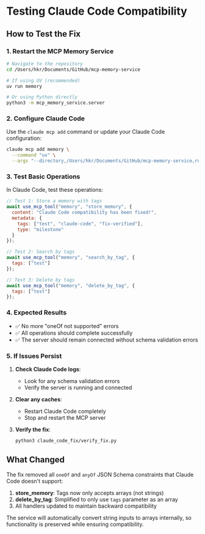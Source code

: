 # Testing Claude Code Compatibility

## How to Test the Fix

### 1. Restart the MCP Memory Service
```bash
# Navigate to the repository
cd /Users/hkr/Documents/GitHub/mcp-memory-service

# If using UV (recommended)
uv run memory

# Or using Python directly
python3 -m mcp_memory_service.server
```

### 2. Configure Claude Code
Use the `claude mcp add` command or update your Claude Code configuration:

```bash
claude mcp add memory \
  --command "uv" \
  --args "--directory,/Users/hkr/Documents/GitHub/mcp-memory-service,run,memory"
```

### 3. Test Basic Operations

In Claude Code, test these operations:

```javascript
// Test 1: Store a memory with tags
await use_mcp_tool("memory", "store_memory", {
  content: "Claude Code compatibility has been fixed!",
  metadata: {
    tags: ["test", "claude-code", "fix-verified"],
    type: "milestone"
  }
});

// Test 2: Search by tags
await use_mcp_tool("memory", "search_by_tag", {
  tags: ["test"]
});

// Test 3: Delete by tags
await use_mcp_tool("memory", "delete_by_tag", {
  tags: ["test"]
});
```

### 4. Expected Results

- ✅ No more "oneOf not supported" errors
- ✅ All operations should complete successfully
- ✅ The server should remain connected without schema validation errors

### 5. If Issues Persist

1. **Check Claude Code logs**:
   - Look for any schema validation errors
   - Verify the server is running and connected

2. **Clear any caches**:
   - Restart Claude Code completely
   - Stop and restart the MCP server

3. **Verify the fix**:
   ```bash
   python3 claude_code_fix/verify_fix.py
   ```

## What Changed

The fix removed all `oneOf` and `anyOf` JSON Schema constraints that Claude Code doesn't support:

1. **store_memory**: Tags now only accepts arrays (not strings)
2. **delete_by_tag**: Simplified to only use `tags` parameter as an array
3. All handlers updated to maintain backward compatibility

The service will automatically convert string inputs to arrays internally, so functionality is preserved while ensuring compatibility.

